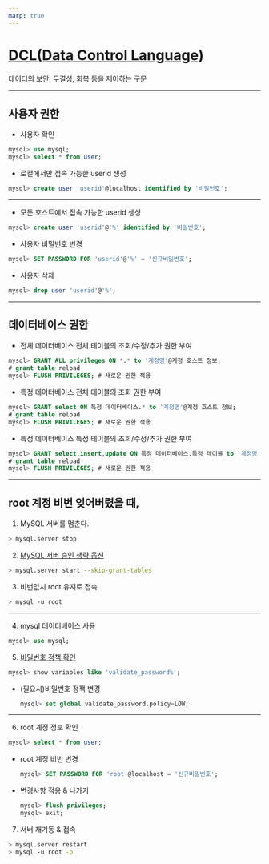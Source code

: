 ```yaml
---
marp: true
---
```

# [DCL(Data Control Language)](https://www.fun-coding.org/post/mysql_basic5.html#gsc.tab=0)
데이터의 보안, 무결성, 회복 등을 제어하는 구문

---
## 사용자 권한
- 사용자 확인
```sql
mysql> use mysql;
mysql> select * from user;
```
- 로컬에서만 접속 가능한 userid 생성
```sql
mysql> create user 'userid'@localhost identified by '비밀번호';
```

---
- 모든 호스트에서 접속 가능한 userid 생성
```sql
mysql> create user 'userid'@'%' identified by '비밀번호';
```
- 사용자 비밀번호 변경
```sql
mysql> SET PASSWORD FOR 'userid'@'%' = '신규비밀번호';
```
- 사용자 삭제
```sql
mysql> drop user 'userid'@'%';
```
---
## 데이터베이스 권한 
- 전체 데이터베이스 전체 테이블의 조회/수정/추가 권한 부여
```sql
mysql> GRANT ALL privileges ON *.* to '계정명'@계정 호스트 정보;
# grant table reload
mysql> FLUSH PRIVILEGES; # 새로운 권한 적용
```
- 특정 데이터베이스 전체 테이블의 조회 권한 부여
```sql
mysql> GRANT select ON 특정 데이터베이스.* to '계정명'@계정 호스트 정보;
# grant table reload
mysql> FLUSH PRIVILEGES; # 새로운 권한 적용
```
- 특정 데이터베이스 특정 테이블의 조회/수정/추가 권한 부여
```sql
mysql> GRANT select,insert,update ON 특정 데이터베이스.특정 테이블 to '계정명'@계정 호스트 정보;
# grant table reload
mysql> FLUSH PRIVILEGES; # 새로운 권한 적용
```

---
## root 계정 비번 잊어버렸을 때,
1. MySQL 서버를 멈춘다.
  ```bash
  > mysql.server stop
  ```
2. [MySQL 서버 승인 생략 옵션](https://it-mesung.tistory.com/135)
  ```bash
  > mysql.server start --skip-grant-tables
  ```
3. 비번없시 root 유저로 접속
  ```bash
  > mysql -u root
  ```

---
4. mysql 데이터베이스 사용
  ```sql
  mysql> use mysql;
  ```
5. [비밀번호 정책 확인](https://junho85.pe.kr/1484)
  ```sql
  mysql> show variables like 'validate_password%';
  ```
  - (필요시)비밀번호 정잭 변경
    ```sql
    mysql> set global validate_password.policy=LOW;

    ```

---
6. root 계정 정보 확인
  ```sql
  mysql> select * from user;
  ```
  - root 계정 비번 변경
    ```sql
    mysql> SET PASSWORD FOR 'root'@localhost = '신규비밀번호';
    ```
  - 변경사항 적용 & 나가기
    ```sql
    mysql> flush privileges;
    mysql> exit;
    ```
7. 서버 재기동 & 접속
  ```bash
  > mysql.server restart
  > mysql -u root -p
  ```
